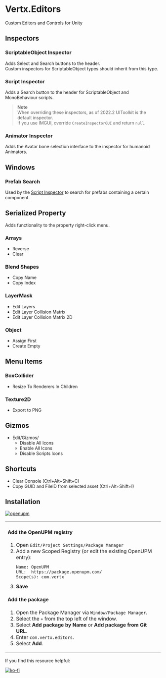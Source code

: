 # Vertx.Editors
Custom Editors and Controls for Unity

## Inspectors
### ScriptableObject Inspector
Adds Select and Search buttons to the header.  
Custom inspectors for ScriptableObject types should inherit from this type.

### Script Inspector
Adds a Search button to the header for ScriptableObject and MonoBehaviour scripts.

> **Note**  
> When overriding these inspectors, as of 2022.2 UIToolkit is the default inspector.  
> If you use IMGUI, override `CreateInspectorGUI` and return `null`.

### Animator Inspector
Adds the Avatar bone selection interface to the inspector for humanoid Animators.

## Windows
### Prefab Search
Used by the [Script Inspector](#script-inspector) to search for prefabs containing a certain component.

## Serialized Property
Adds functionality to the property right-click menu.  
### Arrays
- Reverse
- Clear  
### Blend Shapes
- Copy Name
- Copy Index
### LayerMask
- Edit Layers
- Edit Layer Collision Matrix
- Edit Layer Collision Matrix 2D
### Object
- Assign First
- Create Empty

## Menu Items
### BoxCollider
- Resize To Renderers In Children
### Texture2D
- Export to PNG

## Gizmos
- Edit/Gizmos/
  - Disable All Icons
  - Enable All Icons
  - Disable Scripts Icons

## Shortcuts
- Clear Console (Ctrl+Alt+Shift+C)
- Copy GUID and FileID from selected asset (Ctrl+Alt+Shift+I)

## Installation

[![openupm](https://img.shields.io/npm/v/com.vertx.editors?label=openupm&registry_uri=https://package.openupm.com)](https://openupm.com/packages/com.vertx.editors/)

<table><tr><td>

#### Add the OpenUPM registry
1. Open `Edit/Project Settings/Package Manager`
1. Add a new Scoped Registry (or edit the existing OpenUPM entry):
   ```
   Name: OpenUPM
   URL:  https://package.openupm.com/
   Scope(s): com.vertx
   ```
1. **Save**

#### Add the package
1. Open the Package Manager via `Window/Package Manager`.
1. Select the <kbd>+</kbd> from the top left of the window.
1. Select **Add package by Name** or **Add package from Git URL**.
1. Enter `com.vertx.editors`.
1. Select **Add**.

</td></tr></table>

If you find this resource helpful:

[![ko-fi](https://ko-fi.com/img/githubbutton_sm.svg)](https://ko-fi.com/Z8Z42ZYHB)